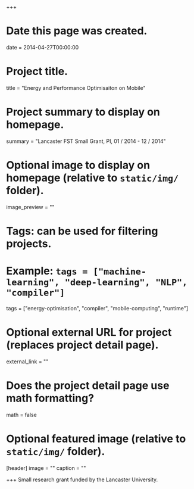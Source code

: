 +++
# Date this page was created.
date = 2014-04-27T00:00:00

# Project title.
title = "Energy and Performance Optimisaiton on Mobile"

# Project summary to display on homepage.
summary = "Lancaster FST Small Grant, PI, 01 / 2014 - 12 / 2014"

# Optional image to display on homepage (relative to `static/img/` folder).
image_preview = ""

# Tags: can be used for filtering projects.
# Example: `tags = ["machine-learning", "deep-learning", "NLP", "compiler"]`
tags = ["energy-optimisation", "compiler", "mobile-computing", "runtime"]

# Optional external URL for project (replaces project detail page).
external_link = ""

# Does the project detail page use math formatting?
math = false

# Optional featured image (relative to `static/img/` folder).
[header]
image = ""
caption = ""

+++
Small research grant funded by the Lancaster University.
